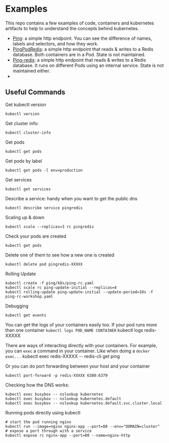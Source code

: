# Examples


This repo contains a few examples of code, containers and kubernetes artifacts to help to understand the concepts behind kubernetes.

* [Ping](ping): a simple http endpoint. You can see the difference of names, labels and selectors, and how they work.
* [PingPodRedis](pingpodredis): a simple http endpoint that reads & writes to a Redis database. Both containers are in a Pod. State is not maintained.
* [Ping-redis](ping-redis):  a simple http endpoint that reads & writes to a Redis database. It runs on different Pods using an internal service. State is not maintained either.
*


## Useful Commands

Get kubectl version

    kubectl version

Get cluster info:

    kubectl cluster-info

Get pods

    kubectl get pods

Get pods by label

    kubectl get pods -l env=production

Get services

    kubectl get services

Describe a service: handy when you want to get the public dns

    kubectl describe service pingredis

Scaling up & down

    kubectl scale --replicas=3 rc pingredis

Check your pods are created

    kubectl get pods

Delete one of them to see how a new one is created

    kubectl delete pod pingredis-XXXXX

Rolling Update

    kubectl create -f ping/k8s/ping-rc.yaml
    kubectl scale rc ping-update-initial --replicas=4
    kubectl rolling-update ping-update-initial --update-period=10s -f ping-rc-workshop.yaml


Debugging

    kubectl get events

You can get the logs of your containers easily too. If your pod runs more than one container `kubectl logs POD_NAME CONTAINER`
    kubectl logs redis-XXXXX

There are ways of interacting directly with your containers. For example, you can `exec` a command in your container. Like when doing a `docker exec...`
    kubectl exec redis-XXXXX -- redis-cli get ping

Or you can do port forwarding between your host and your container

    kubectl port-forward -p redis-XXXXX 6380:6379


Checking how the DNS works:

    kubectl exec busybox -- nslookup kubernetes
    kubectl exec busybox -- nslookup kubernetes.default
    kubectl exec busybox -- nslookup kubernetes.default.svc.cluster.local

Running pods directly using kubectl

    # start the pod running nginx
    kubectl run --image=nginx nginx-app --port=80 --env="DOMAIN=cluster"
    # expose a port through with a service
    kubectl expose rc nginx-app --port=80 --name=nginx-http
